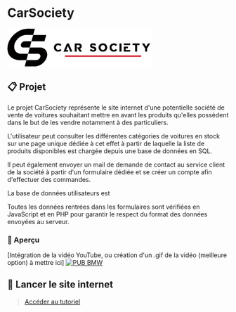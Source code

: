 # CarSociety

<div>
  <img src="img/CarSocietyGitHubBanner.png" style="width: 65%;">
</div>

## 📋 Projet

Le projet CarSociety représente le site internet d'une potentielle société de vente de voitures souhaitant mettre en avant les produits qu'elles possèdent dans le but de les vendre notamment à des particuliers.

L'utilisateur peut consulter les différentes catégories de voitures en stock sur une page unique dédiée à cet effet à partir de laquelle la liste de produits disponibles est chargée depuis une base de données en SQL.

Il peut également envoyer un mail de demande de contact au service client de la société à partir d'un formulaire dédiée et se créer un compte afin d'effectuer des commandes.

La base de données utilisateurs est 

Toutes les données rentrées dans les formulaires sont vérifiées en JavaScript et en PHP pour garantir le respect du format des données envoyées au serveur.

### 👀 Aperçu

[Intégration de la vidéo YouTube, ou création d'un .gif de la vidéo (meilleure option) à mettre ici]
[![PUB BMW](https://img.youtube.com/vi/vQXvyV0zIP4/0.jpg)](https://www.youtube.com/watch?v=vQXvyV0zIP4 "Publicité BMW")

## 🚀 Lancer le site internet
> [Accéder au tutoriel](docs/run_website.md)
